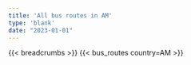 ```yaml
---
title: 'All bus routes in AM'
type: 'blank'
date: "2023-01-01"
---
```


{{< breadcrumbs >}}
{{< bus_routes country=AM >}}
